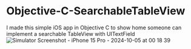 # Objective-C-SearchableTableView
I made this simple iOS app in Objective C to show home someone can implement a searchable TableView with UITextField
![Simulator Screenshot - iPhone 15 Pro - 2024-10-05 at 00 18 39](https://github.com/user-attachments/assets/cdd05668-2f1e-4c10-8769-3a72ee365b1d)

